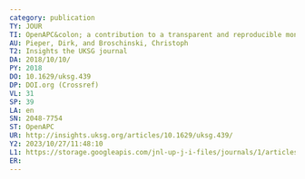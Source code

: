 ```yaml
---
category: publication
TY: JOUR
TI: OpenAPC&colon; a contribution to a transparent and reproducible monitoring of fee-based open access publishing across institutions and nations
AU: Pieper, Dirk, and Broschinski, Christoph
T2: Insights the UKSG journal
DA: 2018/10/10/
PY: 2018
DO: 10.1629/uksg.439
DP: DOI.org (Crossref)
VL: 31
SP: 39
LA: en
SN: 2048-7754
ST: OpenAPC
UR: http://insights.uksg.org/articles/10.1629/uksg.439/
Y2: 2023/10/27/11:48:10
L1: https://storage.googleapis.com/jnl-up-j-i-files/journals/1/articles/439/submission/proof/439-1-4151-1-10-20181010.pdf
ER: 
---
```

